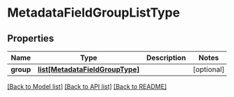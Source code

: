 # MetadataFieldGroupListType

## Properties
Name | Type | Description | Notes
------------ | ------------- | ------------- | -------------
**group** | [**list[MetadataFieldGroupType]**](MetadataFieldGroupType.md) |  | [optional] 

[[Back to Model list]](../README.md#documentation-for-models) [[Back to API list]](../README.md#documentation-for-api-endpoints) [[Back to README]](../README.md)


